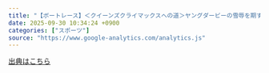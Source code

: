 ```yaml
---
title: "【ボートレース】＜クイーンズクライマックスへの道＞ヤングダービーの雪辱を期す西橋奈未「この結果を今後の成長に」 - Yahoo!ニュース"
date: 2025-09-30 10:34:24 +0900
categories: ["スポーツ"]
source: "https://www.google-analytics.com/analytics.js"
---
```


[出典はこちら](https://www.google-analytics.com/analytics.js)
